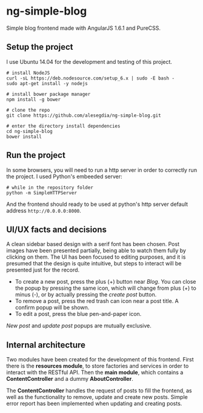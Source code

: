 # ng-simple-blog

Simple blog frontend made with AngularJS 1.6.1 and PureCSS.

## Setup the project

I use Ubuntu 14.04 for the development and testing of this project.

```
# install NodeJS
curl -sL https://deb.nodesource.com/setup_6.x | sudo -E bash -
sudo apt-get install -y nodejs

# install bower package manager
npm install -g bower

# clone the repo
git clone https://github.com/alesegdia/ng-simple-blog.git

# enter the directory install dependencies
cd ng-simple-blog
bower install
```

## Run the project

In some browsers, you will need to run a http server in order to correctly
run the project. I used Python's embeeded server:

```
# while in the repository folder
python -m SimpleHTTPServer
```

And the frontend should ready to be used at python's http server default address `http://0.0.0.0:8000`.

## UI/UX facts and decisions

A clean sidebar based design with a serif font has been chosen. Post images have been presented partially, being able to watch them fully by clicking on them. The UI has been focused to editing purposes, and it is presumed that the design is quite intuitive, but steps to interact will be presented just for the record.

* To create a new post, press the plus (+) button near *Blog*. You can close the popup by pressing the same icon, which will change from plus (+) to minus (-), or by actually pressing the *create post* button.
* To remove a post, press the red trash can icon near a post title. A confirm popup will be shown.
* To edit a post, press the blue pen-and-paper icon.

*New post* and *update post* popups are mutually exclusive.

## Internal architecture

Two modules have been created for the development of this frontend. First there is the **resources module**, to store factories and services in order to interact with the RESTful API. Then the **main module**, which contains a **ContentController** and a dummy **AboutController**.

The **ContentController** handles the request of posts to fill the frontend, as well as the functionality to remove, update and create new posts. Simple error report has been implemented when updating and creating posts.
